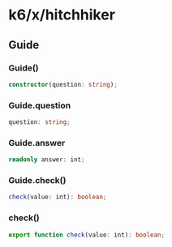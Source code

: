 k6/x/hitchhiker
===============

Guide
-----

### Guide()

```ts
constructor(question: string);
```

### Guide.question

```ts
question: string;
```

### Guide.answer

```ts
readonly answer: int;
```

### Guide.check()

```ts
check(value: int): boolean;
```

### check()

```ts
export function check(value: int): boolean;
```
